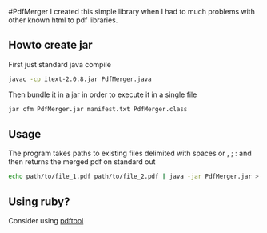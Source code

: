#PdfMerger
I created this simple library when I had to much problems with other known html to pdf libraries.

## Howto create jar
First just standard java compile
```bash
javac -cp itext-2.0.8.jar PdfMerger.java
```
Then bundle it in a jar in order to execute it in a single file
```bash
jar cfm PdfMerger.jar manifest.txt PdfMerger.class
```

## Usage
The program takes paths to existing files delimited with spaces or , ; : and then returns the merged pdf on standard out
```bash
echo path/to/file_1.pdf path/to/file_2.pdf | java -jar PdfMerger.jar > hello_world.pdf
```

## Using ruby?
Consider using [pdftool](https://github.com/Agowan/pdftool)